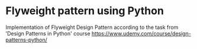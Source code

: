 # Flyweight pattern using Python
Implementation of Flyweight Design Pattern according to the task from 'Design Patterns in Python' course
https://www.udemy.com/course/design-patterns-python/
